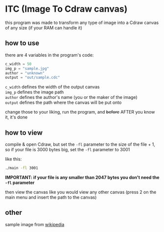 # ITC (Image To Cdraw canvas)
this program was made to transform any type of image into a Cdraw canvas of any size (if your RAM can handle it)

## how to use
there are 4 variables in the program's code:

```py
c_width = 50
img_p = "sample.jpg"
author = "unknown"
output = "out/sample.cdc"
```

`c_width` defines the width of the output canvas  
`img_p` defines the image path  
`author` defines the author's name (you or the maker of the image)  
`output` defines the path where the canvas will be put onto

change those to your liking, run the program, and ~~before~~ AFTER you know it, it's done

## how to view

compile & open Cdraw, but set the `-fl` parameter to the size of the file + 1, so if your file is 3000 bytes big,
set the `-fl` parameter to 3001

like this:

```sh
./main -fl 3001
```

**IMPORTANT: if your file is any smaller than 2047 bytes you don't need the `-fl` parameter**

then view the canvas like you would view any other canvas (press 2 on the main menu and insert the path to the canvas)

## other

sample image from [wikipedia](https://en.wikipedia.org/wiki/List_of_monochrome_and_RGB_color_formats)